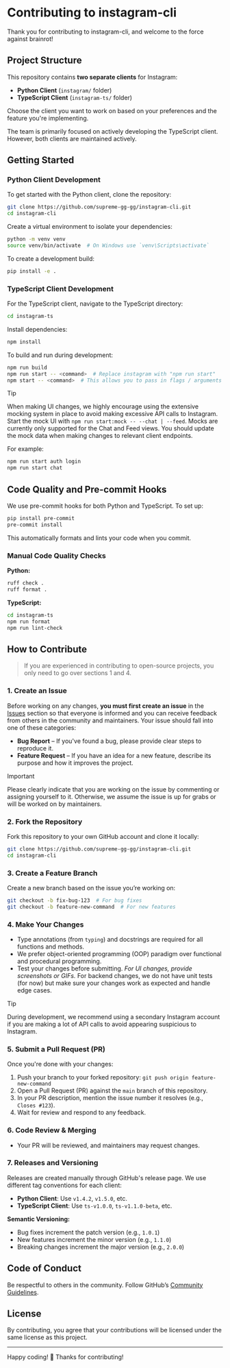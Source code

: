 # Contributing to instagram-cli

Thank you for contributing to instagram-cli, and welcome to the force against brainrot!

## Project Structure

This repository contains **two separate clients** for Instagram:

- **Python Client** (`instagram/` folder)
- **TypeScript Client** (`instagram-ts/` folder)

Choose the client you want to work on based on your preferences and the feature you're implementing.

The team is primarily focused on actively developing the TypeScript client. However, both clients are maintained actively.

## Getting Started

### Python Client Development

To get started with the Python client, clone the repository:

```bash
git clone https://github.com/supreme-gg-gg/instagram-cli.git
cd instagram-cli
```

Create a virtual environment to isolate your dependencies:

```bash
python -m venv venv
source venv/bin/activate  # On Windows use `venv\Scripts\activate`
```

To create a development build:

```bash
pip install -e .
```

### TypeScript Client Development

For the TypeScript client, navigate to the TypeScript directory:

```bash
cd instagram-ts
```

Install dependencies:

```bash
npm install
```

To build and run during development:

```bash
npm run build
npm run start -- <command>  # Replace instagram with "npm run start"
npm start -- <command>  # This allows you to pass in flags / arguments properly
```

> [!TIP]
> When making UI changes, we highly encourage using the extensive mocking system in place to avoid making excessive API calls to Instagram. Start the mock UI with `npm run start:mock -- --chat | --feed`. Mocks are currently only supported for the Chat and Feed views. You should update the mock data when making changes to relevant client endpoints.

For example:

```bash
npm run start auth login
npm run start chat
```

## Code Quality and Pre-commit Hooks

We use pre-commit hooks for both Python and TypeScript. To set up:

```bash
pip install pre-commit
pre-commit install
```

This automatically formats and lints your code when you commit.

### Manual Code Quality Checks

**Python:**

```bash
ruff check .
ruff format .
```

**TypeScript:**

```bash
cd instagram-ts
npm run format
npm run lint-check
```

## How to Contribute

> If you are experienced in contributing to open-source projects, you only need to go over sections 1 and 4.

### 1. Create an Issue

Before working on any changes, **you must first create an issue** in the [Issues](../../issues) section so that everyone is informed and you can receive feedback from others in the community and maintainers. Your issue should fall into one of these categories:

- **Bug Report** – If you've found a bug, please provide clear steps to reproduce it.
- **Feature Request** – If you have an idea for a new feature, describe its purpose and how it improves the project.

> [!IMPORTANT]
> Please clearly indicate that you are working on the issue by commenting or assigning yourself to it. Otherwise, we assume the issue is up for grabs or will be worked on by maintainers.

### 2. Fork the Repository

Fork this repository to your own GitHub account and clone it locally:

```bash
git clone https://github.com/supreme-gg-gg/instagram-cli.git
cd instagram-cli
```

### 3. Create a Feature Branch

Create a new branch based on the issue you’re working on:

```bash
git checkout -b fix-bug-123  # For bug fixes
git checkout -b feature-new-command  # For new features
```

### 4. Make Your Changes

- Type annotations (from `typing`) and docstrings are required for all functions and methods.
- We prefer object-oriented programming (OOP) paradigm over functional and procedural programming.
- Test your changes before submitting. _For UI changes, provide screenshots or GIFs._ For backend changes, we do not have unit tests (for now) but make sure your changes work as expected and handle edge cases.

> [!TIP]
> During development, we recommend using a secondary Instagram account if you are making a lot of API calls to avoid appearing suspicious to Instagram.

### 5. Submit a Pull Request (PR)

Once you're done with your changes:

1. Push your branch to your forked repository: `git push origin feature-new-command`
2. Open a Pull Request (PR) against the `main` branch of this repository.
3. In your PR description, mention the issue number it resolves (e.g., `Closes #123`).
4. Wait for review and respond to any feedback.

### 6. Code Review & Merging

- Your PR will be reviewed, and maintainers may request changes.

### 7. Releases and Versioning

Releases are created manually through GitHub's release page. We use different tag conventions for each client:

- **Python Client**: Use `v1.4.2`, `v1.5.0`, etc.
- **TypeScript Client**: Use `ts-v1.0.0`, `ts-v1.1.0-beta`, etc.

**Semantic Versioning:**

- Bug fixes increment the patch version (e.g., `1.0.1`)
- New features increment the minor version (e.g., `1.1.0`)
- Breaking changes increment the major version (e.g., `2.0.0`)

## Code of Conduct

Be respectful to others in the community. Follow GitHub’s [Community Guidelines](https://docs.github.com/en/site-policy/github-terms/github-community-guidelines).

## License

By contributing, you agree that your contributions will be licensed under the same license as this project.

---

Happy coding! 🚀 Thanks for contributing!
